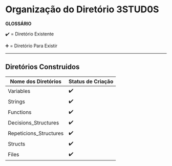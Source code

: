 # Organização do Diretório 3STUD0S

**GLOSSÁRIO**


:heavy_check_mark: = Diretório Existente

:heavy_plus_sign: = Diretório Para Existir

---

## Diretórios Construidos

Nome dos Diretórios|Status de Criação
|---|---|
Variables|:heavy_check_mark:
Strings|:heavy_check_mark:
Functions|:heavy_check_mark:
Decisions_Structures|:heavy_check_mark:
Repeticions_Structures|:heavy_check_mark:
Structs|:heavy_check_mark:
Files|:heavy_check_mark: 
